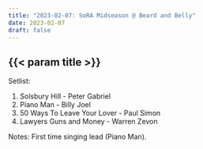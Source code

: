```yaml
---
title: "2023-02-07: SoRA Midseason @ Beard and Belly"
date: 2023-02-07
draft: false
---
```


## {{< param title >}}

Setlist:
1. Solsbury Hill - Peter Gabriel
2. Piano Man - Billy Joel
3. 50 Ways To Leave Your Lover - Paul Simon
4. Lawyers Guns and Money - Warren Zevon

Notes:
  First time singing lead (Piano Man).
